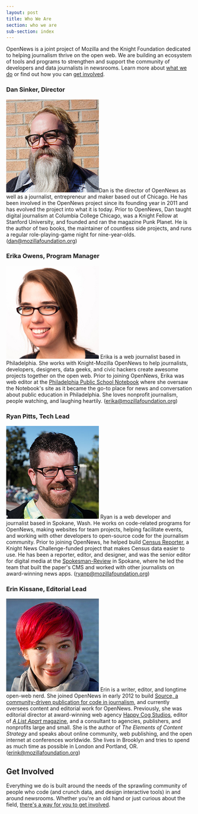 ```yaml
---
layout: post
title: Who We Are
section: who we are
sub-section: index
---
```


<p class="bodybig">OpenNews is a joint project of Mozilla and the Knight Foundation dedicated to helping journalism thrive on the open web. We are building an ecosystem of tools and programs to strengthen and support the community of developers and data journalists in newsrooms. Learn more about <a href="/what">what we do</a> or find out how you can <a href="/getinvolved">get involved</a>.</p>

### Dan Sinker, Director
<img src="/media/img/staff/sinker.jpg" class="headshot">Dan is the director of OpenNews as well as a journalist, entrepreneur and maker based out of Chicago. He has been involved in the OpenNews project since its founding year in 2011 and has evolved the project into what it is today. Prior to OpenNews, Dan taught digital journalism at Columbia College Chicago, was a Knight Fellow at Stanford University, and founded and ran the magazine Punk Planet. He is the author of two books, the maintainer of countless side projects, and runs a regular role-playing-game night for nine-year-olds. (<a href="mailto:dan@mozillafoundation.org">dan@mozillafoundation.org</a>) 

### Erika Owens, Program Manager
<img src="/media/img/staff/owens.jpg" class="headshot"> Erika is a web journalist based in Philadelphia. She works with Knight-Mozilla OpenNews to help journalists, developers, designers, data geeks, and civic hackers create awesome projects together on the open web. Prior to joining OpenNews, Erika was web editor at the [Philadelphia Public School Notebook](http://thenotebook.org/) where she oversaw the Notebook's site as it became the go-to place for news and conversation about public education in Philadelphia. She loves nonprofit journalism, people watching, and laughing heartily. (<a href="mailto:erika@mozillafoundation.org">erika@mozillafoundation.org</a>) 

### Ryan Pitts, Tech Lead
<img src="/media/img/staff/pitts.jpg" class="headshot"> Ryan is a web developer and journalist based in Spokane, Wash. He works on code-related programs for OpenNews, making websites for team projects, helping facilitate events, and working with other developers to open-source code for the journalism community. Prior to joining OpenNews, he helped build [Census Reporter](http://censusreporter.org/), a Knight News Challenge-funded project that makes Census data easier to use. He has been a reporter, editor, and designer, and was the senior editor for digital media at the [Spokesman-Review](http://www.spokesman.com/) in Spokane, where he led the team that built the paper's CMS and worked with other journalists on award-winning news apps. (<a href="mailto:ryanp@mozillafoundation.org">ryanp@mozillafoundation.org</a>) 

### Erin Kissane, Editorial Lead
<img src="/media/img/staff/kissane.jpg" class="headshot"> Erin is a writer, editor, and longtime open-web nerd. She joined OpenNews in early 2012 to build [Source, a community-driven publication for code in journalism](http://source.opennews.org), and currently oversees content and editorial work for OpenNews. Previously, she was editorial director at award-winning web agency [Happy Cog Studios](http://happycog.com/), editor of [*A List Apart* magazine](http://alistapart.com/), and a consultant to agencies, publishers, and nonprofits large and small. She is the author of *The Elements of Content Strategy* and speaks about online community, web publishing, and the open internet at conferences worldwide. She lives in Brooklyn and tries to spend as much time as possible in London and Portland, OR. (<a href="mailto:erink@mozillafoundation.org">erink@mozillafoundation.org</a>) 

## Get Involved

Everything we do is built around the needs of the sprawling community of people who code (and crunch data, and design interactive tools) in and around newsrooms. Whether you're an old hand or just curious about the field, [there's a way for you to get involved](/getinvolved/).
